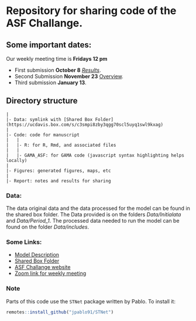 # Repository for sharing code of the ASF Challange.  

## Some important dates: 
Our weekly meeting time is **Fridays 12 pm**  
  
  - First submission **October 8** *[Results](Results/Period_1/Results_P1.md)*.  
  - Second Submission **November 23** [Overview](https://ucdavis.box.com/s/otqb3qcvxcoyp30bpftnzzsp3wy8k557).  
  - Third submission **January 13**.  
  
## Directory structure
	|
    |- Data: symlink with [Shared Box Folder](https://ucdavis.box.com/s/c3smpi8zby3qgg70scl5uyq1swl9kxag)  
	|
    |- Code: code for manuscript
	|   |
	|   |- R: for R, Rmd, and associated files
	|   |
	|   |- GAMA_ASF: for GAMA code (javascript syntax highlighting helps locally)
	|
	|- Figures: generated figures, maps, etc
	|
	|- Report: notes and results for sharing

### Data:  

The data original data and the data processed for the model can be found in the shared box folder. The Data provided is on the folders *Data/Initialata* and *Data/Period_1*.  The processed data needed to run the model can be found on the folder *Data/includes*.  

  
### Some Links:  

  - [Model Description](Documentation/ModelDescription.md)
  - [Shared Box Folder](https://ucdavis.box.com/s/c3smpi8zby3qgg70scl5uyq1swl9kxag) 
  - [ASF Challange website](https://www6.inrae.fr/asfchallenge/)  
  - [Zoom link for weekly meeting](https://ucdavis.zoom.us/j/92858469793?pwd=anRsZld0Y01uWWhUTDJSWWQxQXVFUT09)


### Note
Parts of this code use the `STNet` package written by Pablo. To install it:

```r
remotes::install_github("jpablo91/STNet")
```
